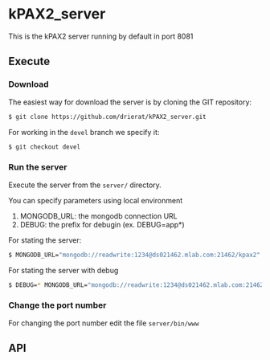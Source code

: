 
# kPAX2_server

This is the kPAX2 server running by default in port 8081

## Execute

### Download

The easiest way for download the server is by cloning the GIT repository:

```bash
$ git clone https://github.com/drierat/kPAX2_server.git
```

For working in the `devel` branch we specify it: 

```bash
$ git checkout devel
```

### Run the server

Execute the server from the `server/` directory.

You can specify parameters using local environment

1. MONGODB_URL: the mongodb connection URL
2. DEBUG: the prefix for debugin (ex. DEBUG=app*)

For stating the server:

```bash
$ MONGODB_URL="mongodb://readwrite:1234@ds021462.mlab.com:21462/kpax2" bin/www
```

For stating the server with debug

```bash
$ DEBUG=* MONGODB_URL="mongodb://readwrite:1234@ds021462.mlab.com:21462/kpax2" bin/www
```

### Change the port  number

For changing the port number edit the file `server/bin/www`

## API
